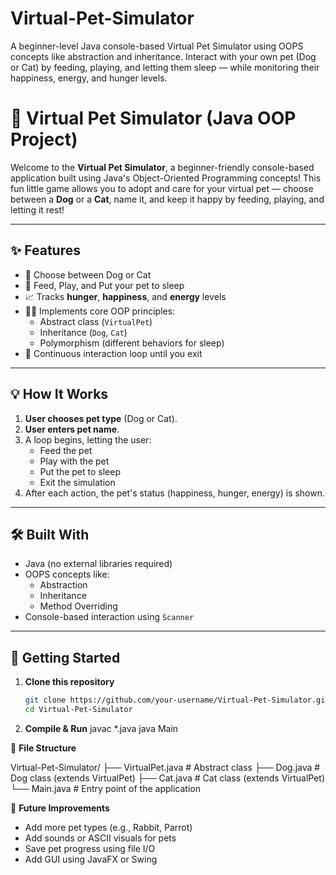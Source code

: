 # Virtual-Pet-Simulator
A beginner-level Java console-based Virtual Pet Simulator using OOPS concepts like abstraction and inheritance. Interact with your own pet (Dog or Cat) by feeding, playing, and letting them sleep — while monitoring their happiness, energy, and hunger levels.

# 🐾 Virtual Pet Simulator (Java OOP Project)

Welcome to the **Virtual Pet Simulator**, a beginner-friendly console-based application built using Java's Object-Oriented Programming concepts! This fun little game allows you to adopt and care for your virtual pet — choose between a **Dog** or a **Cat**, name it, and keep it happy by feeding, playing, and letting it rest!

---

## ✨ Features

- 🐶 Choose between Dog or Cat
- 🧡 Feed, Play, and Put your pet to sleep
- 📈 Tracks **hunger**, **happiness**, and **energy** levels
- 👨‍💻 Implements core OOP principles:
  - Abstract class (`VirtualPet`)
  - Inheritance (`Dog`, `Cat`)
  - Polymorphism (different behaviors for sleep)
- 🔁 Continuous interaction loop until you exit

---

## 💡 How It Works

1. **User chooses pet type** (Dog or Cat).
2. **User enters pet name**.
3. A loop begins, letting the user:
   - Feed the pet
   - Play with the pet
   - Put the pet to sleep
   - Exit the simulation
4. After each action, the pet's status (happiness, hunger, energy) is shown.

---

## 🛠️ Built With

- Java (no external libraries required)
- OOPS concepts like:
  - Abstraction
  - Inheritance
  - Method Overriding
- Console-based interaction using `Scanner`

---

## 🚀 Getting Started

1. **Clone this repository**
   ```bash
   git clone https://github.com/your-username/Virtual-Pet-Simulator.git
   cd Virtual-Pet-Simulator
2. **Compile & Run**
    javac *.java
    java Main

📂 **File Structure**

Virtual-Pet-Simulator/
├── VirtualPet.java     # Abstract class
├── Dog.java            # Dog class (extends VirtualPet)
├── Cat.java            # Cat class (extends VirtualPet)
└── Main.java           # Entry point of the application

🎯 **Future Improvements**

  - Add more pet types (e.g., Rabbit, Parrot)
  - Add sounds or ASCII visuals for pets
  - Save pet progress using file I/O
  - Add GUI using JavaFX or Swing
